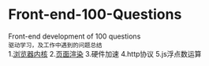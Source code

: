 # Front-end-100-Questions
Front-end development of 100 questions   
`驱动学习，及工作中遇到的问题总结`    
1.[浏览器内核](https://github.com/Mrzhangqc/Front-end-100-Questions/issues/1)
2.[页面渲染](https://github.com/Mrzhangqc/Front-end-100-Questions/issues/2)
3.硬件加速
4.http协议
5.js浮点数运算
